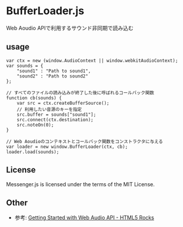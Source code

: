 BufferLoader.js
========

Web Aoudio APIで利用するサウンド非同期で読み込む

## usage

    var ctx = new (window.AudioContext || window.webkitAudioContext);
    var sounds = {
        "sound1" : "Path to sound1",
        "sound2" : "Path to sound2"
    };

    // すべてのファイルの読み込みが終了した後に呼ばれるコールバック関数
    function cb(sounds) {
        var src = ctx.createBufferSource();
        // 利用したい音源のキーを指定
        src.buffer = sounds["sound1"];
        src.connect(ctx.destination);
        src.noteOn(0);
    }

    // Web Aoudioのコンテキストとコールバック関数をコンストラクタに与える
    var loader = new window.BufferLoader(ctx, cb);
    loader.load(sounds);

## License

Messenger.js is licensed under the terms of the MIT License.


## Other

- 参考: [Getting Started with Web Audio API - HTML5 Rocks](http://www.html5rocks.com/ja/tutorials/webaudio/intro/)
